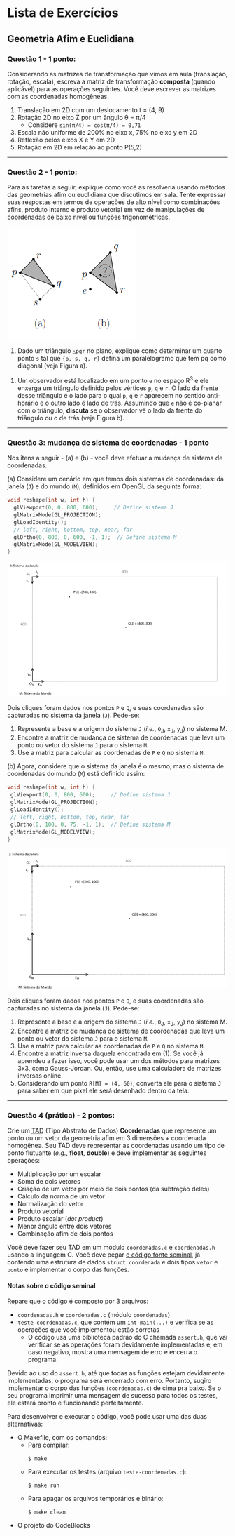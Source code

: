 # Lista de Exercícios
## Geometria Afim e Euclidiana

### **Questão 1** - 1 ponto:

Considerando as matrizes de transformação que vimos em aula (translação,
rotação, escala), escreva a matriz de transformação
**composta** (quando aplicável) para as operações seguintes. Você deve
escrever as matrizes com as coordenadas homogêneas.

1. Translação em 2D com um deslocamento t = (4, 9)
1. Rotação 2D no eixo Z por um ângulo &theta; = π/4
   - Considere `sin(π/4) = cos(π/4) = 0,71`
1. Escala não uniforme de 200% no eixo x, 75% no eixo y em 2D
1. Reflexão pelos eixos X e Y em 2D
1. Rotação em 2D em relação ao ponto P(5,2)

---
### **Questão 2** - 1 ponto:

Para as tarefas a seguir, explique como você as resolveria usando métodos das
geometrias afim ou euclidiana que discutimos em sala. Tente expressar suas
respostas em termos de operações de alto nível como combinações afins, produto
interno e produto vetorial em vez de manipulações de coordenadas de baixo
nível ou funções trigonométricas.

![](images/geoafim-ab.png)

1. Dado um triângulo `△pqr` no plano, explique como determinar um quarto
ponto `s` tal que `{p, s, q, r}` defina um paralelogramo que tem pq como
diagonal (veja Figura a).
  <!--
    Basta fazer s = q + rp, com rp = p-r, ou
                s = p + rq, com rq = q-r
   -->

1. Um observador está localizado em um ponto `e` no espaço R<sup>3</sup> e
ele enxerga um triângulo definido pelos vértices `p`, `q` e `r`. O lado da
frente desse triângulo é o lado para o qual `p`, `q` e `r` aparecem no
sentido anti-horário e o outro lado é lado de trás. Assumindo que `e` não
é co-planar com o triângulo, **discuta** se o observador vê o lado da
frente do triângulo ou o de trás (veja Figura b).
   <!--
     Achamos a normal n fazendo pq x pr.
     Achamos o vetor pe (e - p)
     Se o ângulo entre n e pe for menor que 90, eles
     o ponto e está olhando para o lado de cima. Se
     o ângulo for maior que 90, está olhando por trás.

     Para achar o ângulo, basta usar produto interno dos
     vetores unitários de n e pe, encontrando o cosseno.
    -->

---
### **Questão 3: mudança de sistema de coordenadas** - 1 ponto

Nos itens a seguir - (a) e (b) - você deve efetuar a mudança de sistema de coordenadas.

(a) Considere um cenário em que temos dois sistemas de coordenadas: da janela
(`J`) e do mundo (`M`), definidos em OpenGL da seguinte forma:

```c
void reshape(int w, int h) {
  glViewport(0, 0, 800, 600);     // Define sistema J
  glMatrixMode(GL_PROJECTION);
  glLoadIdentity();
  // left, right, bottom, top, near, far
  glOrtho(0, 800, 0, 600, -1, 1);  // Define sistema M
  glMatrixMode(GL_MODELVIEW);
}
```

![Sistemas de coordenadas da janela e do mundo, com pontos P[J] = (200,100) e Q[J] = (400,300)](images/sistema-coordenadas-1.png)

Dois cliques foram dados nos pontos `P` e `Q`, e suas coordenadas são
capturadas no sistema da janela (`J`). Pede-se:

1. Represente a base e a origem do sistema `J` (_i.e._, `O`<sub>J</sub>,
   `x`<sub>J</sub>, `y`<sub>J</sub>) no sistema M.
   <!--
     Pergunta-se: quantos Xm vale 1 Xj?
     Raciocínio: 800Xm equivalem a 800Xj. Logo, Xj = Xm. Sendo assim,
                 Xj[M] = (1, 0).

                 e quantos Ym vale 1 Yj?
                 600Ym equivalem a 600Yj, mas no sentido contrário. Logo,
                 Yj = -1 Ym. Sendo assim, Yj[M] = (0, -1)

                 e como chegamos em Oj a partir de Om?
                 Precisamos deslocar no sentido Ym 75 vezes. Logo,
                 Oj[M] = (0, 600)

   -->
1. Encontre a matriz de mudança de sistema de coordenadas que leva um ponto
   ou vetor do sistema `J` para o sistema `M`.
   <!--
     Portanto, a matriz de transformação é:
     |  1   0    0  |
     |  0  -1   600 |
     |  0   0    1  |
   -->
1. Use a matriz para calcular as coordenadas de `P` e `Q` no sistema `M`.
   <!--
     Basta multiplicar o vetor coluna de cada ponto pela matriz. Para P:
     |  1   0    0 |   | 200 |   | 200 |
     |  0  -1  600 | x | 100 | = | 500 |
     |  0   0    1 |   |   1 |   |   1 |

     Para Q:
     |  1    0   0 |   | 400 |   | 400 |
     |  0  -1  600 | x | 300 | = | 300 |
     |  0   0    1 |   |   1 |   |   1 |

   -->


(b) Agora, considere que o sistema da janela é o mesmo, mas o sistema de coordenadas do mundo (`M`) está definido assim:

```c
void reshape(int w, int h) {
 glViewport(0, 0, 800, 600);     // Define sistema J
 glMatrixMode(GL_PROJECTION);
 glLoadIdentity();
 // left, right, bottom, top, near, far
 glOrtho(0, 100, 0, 75, -1, 1);  // Define sistema M
 glMatrixMode(GL_MODELVIEW);
}
```

![Sistemas de coordenadas da janela e do mundo, com pontos P[J] = (200,100) e Q[J] = (400,300)](images/sistema-coordenadas-2.png)

Dois cliques foram dados nos pontos `P` e `Q`, e suas coordenadas são
capturadas no sistema da janela (`J`). Pede-se:

1. Represente a base e a origem do sistema `J` (_i.e._, `O`<sub>J</sub>,
   `x`<sub>J</sub>, `y`<sub>J</sub>) no sistema M.
   <!--
     Pergunta-se: quantos Xm vale 1 Xj?
     Raciocínio: 100Xm equivalem a 800Xj. Logo, Xj = 1/8 Xm. Sendo assim,
                 Xj[M] = (1/8, 0).

                 e quantos Ym vale 1 Yj?
                 75Ym equivalem a 600Yj, mas no sentido contrário. Logo,
                 Yj = -1/8 Ym. Sendo assim, Yj[M] = (0, -1/8)

                 e como chegamos em Oj a partir de Om?
                 Precisamos deslocar no sentido Ym 75 vezes. Logo,
                 Oj[M] = (0, 75)

   -->
1. Encontre a matriz de mudança de sistema de coordenadas que leva um ponto
   ou vetor do sistema `J` para o sistema `M`.
   <!--
     Portanto, a matriz de transformação é:
     | 1/8  0    0  |
     |  0 -1/8  75  |
     |  0   0    1  |
   -->
1. Use a matriz para calcular as coordenadas de `P` e `Q` no sistema `M`.
   <!--
     Basta multiplicar o vetor coluna de cada ponto pela matriz. Para P:
     | 1/8  0    0  |   | 200 |   |   25 |
     |  0 -1/8  75  | x | 100 | = | 62,5 |
     |  0   0    1  |   |   1 |   |    1 |

     Para Q:
     | 1/8  0    0  |   | 400 |   |   50 |
     |  0 -1/8  75  | x | 300 | = | 37,5 |
     |  0   0    1  |   |   1 |   |    1 |

   -->
1. Encontre a matriz inversa daquela encontrada em (1). Se você já aprendeu
   a fazer isso, você pode usar um dos métodos para matrizes 3x3, como
   Gauss-Jordan. Ou, então, use uma calculadora de matrizes inversas online.
   <!--
     A matriz inversa M-¹ é:
     | 8   0     0 |
     | 0  -8   600 |
     | 0   0     1 |
   -->
1. Considerando um ponto `R[M] = (4, 60)`, converta ele para o sistema `J`
   para saber em que pixel ele será desenhado dentro da tela.
   <!--
     Para encontrar R, dado em coordenadas do mundo, no sistema da janela,
     basta multiplicar suas coordenadas pela matriz inversa da encontrada:
     | 8   0     0 |   |  4 |   |         32 |   |  32 |
     | 0  -8   600 | x | 60 | = | -480 + 600 | = | 120 |
     | 0   0     1 |   |  1 |   | 1          |   |   1 |

   -->

---
### **Questão 4** (prática) - 2 pontos:

Crie um <abbr title="Tipo Abstrato de Dados">TAD</abbr> (Tipo Abstrato de Dados) **Coordenadas** que represente um ponto ou um vetor da geometria afim em
3 dimensões + coordenada homogênea. Seu TAD deve representar as coordenadas
usando um tipo de ponto flutuante (_e.g._, **float**, **double**) e deve
implementar as seguintes operações:

- Multiplicação por um escalar
- Soma de dois vetores
- Criação de um vetor por meio de dois pontos (da subtração deles)
- Cálculo da norma de um vetor
- Normalização do vetor
- Produto vetorial
- Produto escalar (_dot product_)
- Menor ângulo entre dois vetores
- Combinação afim de dois pontos

Você deve fazer seu TAD em um módulo `coordenadas.c` e `coordenadas.h` usando
a linguagem C. Você deve pegar [o código fonte seminal][codigo-seminal], já
contendo uma estrutura de dados `struct coordenada` e dois tipos `vetor` e
`ponto` e implementar o corpo das funções.

#### Notas sobre o **código seminal**

Repare que o código é composto por 3 arquivos:

- `coordenadas.h` e `coordenadas.c` (módulo `coordenadas`)
- `teste-coordenadas.c`, que contém um `int main(...)` e verifica se as
  operações que você implementou estão corretas
  - O código usa uma biblioteca padrão do C chamada `assert.h`, que vai
    verificar se as operações foram devidamente implementadas e, em caso
    negativo, mostra uma mensagem de erro e encerra o programa.

Devido ao uso do `assert.h`, até que todas as funções estejam devidamente
implementadas, o programa será encerrado com erro. Portanto, sugiro
implementar o corpo das funções (`coordenadas.c`) de cima pra baixo. Se o
seu programa imprimir uma mensagem de sucesso para todos os testes, ele
estará pronto e funcionando perfeitamente.

Para desenvolver e executar o código, você pode usar uma das duas alternativas:

- O Makefile, com os comandos:
  - Para compilar:
    ```
    $ make
    ```
  - Para executar os testes (arquivo `teste-coordenadas.c`):
    ```
    $ make run
    ```
  - Para apagar os arquivos temporários e binário:
    ```
    $ make clean
    ```
- O projeto do CodeBlocks

[codigo-seminal]: https://github.com/fegemo/tad-coordenadas/archive/master.zip
